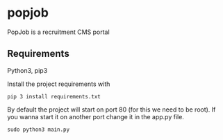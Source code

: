 # popjob
PopJob is a recruitment CMS portal  

## Requirements

Python3, pip3

Install the project requirements with
```
pip 3 install requirements.txt
```
By default the project will start on port 80 (for this we need to be root).
If you wanna start it on another port change it in the app.py file.
```
sudo python3 main.py
```

